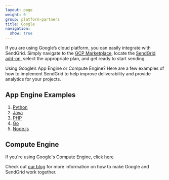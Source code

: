 ```yaml
---
layout: page
weight: 0
group: platform-partners
title: Google
navigation:
  show: true
---
```


If you are using Google’s cloud platform, you can easily integrate with SendGrid. Simply navigate to the [GCP Marketplace](https://console.cloud.google.com/marketplace/details/sendgrid-app/sendgrid-email), locate the [SendGrid add-on](https://console.cloud.google.com/marketplace/details/sendgrid-app/sendgrid-email), select the appropriate plan, and get ready to start sending.

Using Google’s App Engine or Compute Engine? Here are a few examples of how to implement SendGrid to help improve deliverability and provide analytics for your projects.

## 	App Engine Examples

1. [Python](https://cloud.google.com/appengine/docs/standard/python/mail/sendgrid)
2. [Java](https://cloud.google.com/appengine/docs/standard/java/mail/sendgrid)
3. [PHP](https://cloud.google.com/appengine/docs/standard/php/mail/sendgrid)
4. [Go](https://cloud.google.com/appengine/docs/standard/go/mail/sendgrid)
5. [Node.js](https://cloud.google.com/appengine/docs/standard/nodejs/sending-emails-with-sendgrid)

## 	Compute Engine

If you're using Google's Compute Engine, click [here](https://cloud.google.com/compute/docs/tutorials/sending-mail/using-sendgrid)

Check out [our blog](https://sendgrid.com/blog/partnership-includes-google-compute-engine/) for more information on how to make Google and SendGrid work together.
